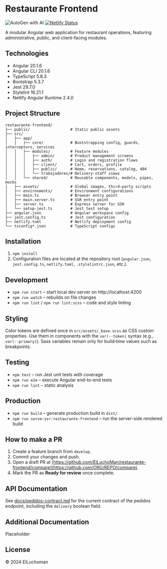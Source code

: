 # Restaurante Frontend

![AutoGen with AI](https://img.shields.io/badge/AutoGen%20with%20AI-%F0%9F%8C%9F-blueviolet)
[![Netlify Status](https://api.netlify.com/api/v1/badges/08900eb5-ce5b-4278-932b-037569ffd3c4/deploy-status)](https://app.netlify.com/sites/lacocinademaria/deploys)

A modular Angular web application for restaurant operations, featuring administrative, public, and client-facing modules.

## Technologies
- Angular 20.1.6
- Angular CLI 20.1.6
- TypeScript 5.8.3
- Bootstrap 5.3.7
- Jest 29.7.0
- Stylelint 16.21.1
- Netlify Angular Runtime 2.4.0

## Project Structure
```
restaurante-frontend/
├── public/                  # Static public assets
├── src/
│   ├── app/
│   │   ├── core/            # Bootstrapping config, guards, interceptors, services
│   │   ├── modules/         # Feature modules
│   │   │   ├── admin/       # Product management screens
│   │   │   ├── auth/        # Login and registration flows
│   │   │   ├── client/      # Cart, orders, profile
│   │   │   ├── public/      # Home, reservations, catalog, 404
│   │   │   └── trabajadores/# Delivery-staff views
│   │   └── shared/          # Reusable components, models, pipes, mocks
│   ├── assets/              # Global images, third-party scripts
│   ├── environments/        # Environment configurations
│   ├── main.ts              # Browser entry point
│   ├── main.server.ts       # SSR entry point
│   ├── server.ts            # Express server for SSR
│   └── setup-jest.ts        # Jest test setup
├── angular.json             # Angular workspace config
├── jest.config.ts           # Jest configuration
├── netlify.toml             # Netlify deployment config
└── tsconfig*.json           # TypeScript configs
```

## Installation
1. `npm install`
2. Configuration files are located at the repository root (`angular.json`, `jest.config.ts`, `netlify.toml`, `.stylelintrc.json`, etc.).

## Development
- `npm run start` – start local dev server on http://localhost:4200
- `npm run watch` – rebuilds on file changes
- `npm run lint` / `npm run lint:scss` – code and style linting

## Styling
Color tokens are defined once in `src/assets/_base.scss` as CSS custom properties.
Use them in components with the `var(--token)` syntax (e.g., `var(--primary)`).
Sass variables remain only for build‑time values such as breakpoints.

## Testing
- `npm test` – run Jest unit tests with coverage
- `npm run e2e` – execute Angular end-to-end tests
- `npm run lint` – static analysis

## Production
- `npm run build` – generate production build in `dist/`
- `npm run serve:ssr:restaurante-frontend` – run the server-side rendered build

## How to make a PR
1. Create a feature branch from `develop`.
2. Commit your changes and push.
3. Open a draft PR at [https://github.com/ElLuchoMan/restaurante-frontend/compare](https://github.com/ORG/REPO/compare).
4. Mark the PR as **Ready for review** once complete.

## API Documentation
See [docs/pedidos-contract.md](docs/pedidos-contract.md) for the current contract of the pedidos endpoint, including the `delivery` boolean field.

## Additional Documentation
Placeholder

## License
© 2024 ElLuchoman
